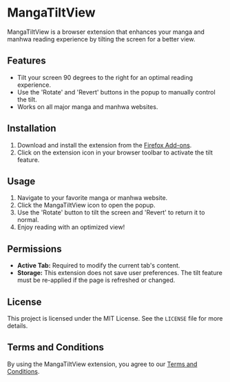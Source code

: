 # MangaTiltView

MangaTiltView is a browser extension that enhances your manga and manhwa reading experience by tilting the screen for a better view.

## Features
- Tilt your screen 90 degrees to the right for an optimal reading experience.
- Use the 'Rotate' and 'Revert' buttons in the popup to manually control the tilt.
- Works on all major manga and manhwa websites.

## Installation
1. Download and install the extension from the [Firefox Add-ons](https://addons.mozilla.org/en-US/firefox/addon/manga-tilt-view/).
2. Click on the extension icon in your browser toolbar to activate the tilt feature.

## Usage
1. Navigate to your favorite manga or manhwa website.
2. Click the MangaTiltView icon to open the popup.
3. Use the 'Rotate' button to tilt the screen and 'Revert' to return it to normal.
4. Enjoy reading with an optimized view!

## Permissions
- **Active Tab:** Required to modify the current tab's content.
- **Storage:** This extension does not save user preferences. The tilt feature must be re-applied if the page is refreshed or changed.

## License
This project is licensed under the MIT License. See the `LICENSE` file for more details.

## Terms and Conditions

By using the MangaTiltView extension, you agree to our [Terms and Conditions](https://github.com/alex-c-t/MangaTiltView/blob/dcc54a1a4698ad4c2ba2c7fcbae550ff4140317c/TERMS.md).
